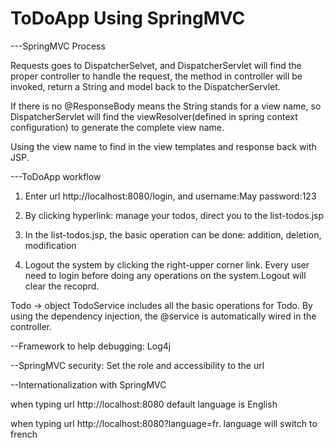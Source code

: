 # ToDoApp Using SpringMVC 

---SpringMVC Process

   Requests goes to DispatcherSelvet, and DispatcherServlet will find the proper controller to handle the request, the method in   controller will be invoked, return a String and model back to the DispatcherServlet.

   If there is no @ResponseBody means the String stands for a view name, so DispatcherServlet will find the viewResolver(defined in spring context configuration) to generate the complete view name.

   Using the view name to find in the view templates and response back with JSP.

---ToDoApp workflow

   1. Enter url http://localhost:8080/login, and username:May password:123

   2. By clicking hyperlink: manage your todos, direct you to the list-todos.jsp

   3. In the list-todos.jsp, the basic operation can be done: addition, deletion, modification

   4. Logout the system by clicking the right-upper corner link. Every user need to login before doing any operations on the system.Logout will clear the recoprd.

   Todo -> object
   TodoService includes all the basic operations for Todo. By using the dependency injection, the @service is automatically wired in the controller.

--Framework to help debugging: Log4j

--SpringMVC security: Set the role and accessibility to the url

--Internationalization with SpringMVC

   when typing url  http://localhost:8080 default language is English

   when typing url http://localhost:8080?language=fr. language will switch to french
